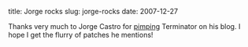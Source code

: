 title: Jorge rocks
slug: jorge-rocks
date: 2007-12-27


Thanks very much to Jorge Castro for [pimping](http://stompbox.typepad.com/blog/2007/12/its-not-everyda.html) Terminator on his blog. I hope I get the flurry of patches he mentions!
